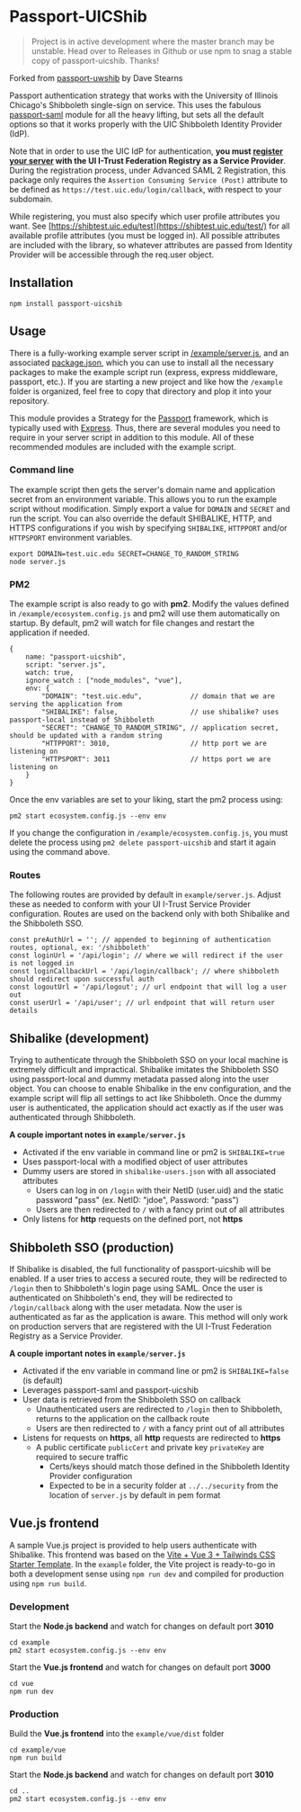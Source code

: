 Passport-UICShib
===============

> Project is in active development where the master branch may be unstable. Head over to Releases in Github or use npm to snag a stable copy of passport-uicshib. Thanks!

Forked from [passport-uwshib](https://github.com/drstearns/passport-uwshib) by Dave Stearns

Passport authentication strategy that works with the University of Illinois Chicago's Shibboleth single-sign on service. This uses the fabulous [passport-saml](https://github.com/bergie/passport-saml) module for all the heavy lifting, but sets all the default options so that it works properly with the UIC Shibboleth Identity Provider (IdP).

Note that in order to use the UIC IdP for authentication, **you must [register your server](https://itrust.illinois.edu/federationregistry) with the UI I-Trust Federation Registry as a Service Provider**. During the registration process, under Advanced SAML 2 Registration, this package only requires the `Assertion Consuming Service (Post)` attribute to be defined as `https://test.uic.edu/login/callback`, with respect to your subdomain.

While registering, you must also specify which user profile attributes you want. See [https://shibtest.uic.edu/test](https://shibtest.uic.edu/test/) for all available profile attributes (you must be logged in). All possible attributes are included with the library, so whatever attributes are passed from Identity Provider will be accessible through the req.user object.

## Installation

    npm install passport-uicshib

## Usage

There is a fully-working example server script in [/example/server.js](https://github.com/rak3rman/passport-uicshib/blob/master/example/server.js), and an associated [package.json](ttps://github.com/rak3rman/passport-uicshib/blob/master/example/package.json), which you can use to install all the necessary packages to make the example script run (express, express middleware, passport, etc.).
If you are starting a new project and like how the `/example` folder is organized, feel free to copy that directory and plop it into your repository.

This module provides a Strategy for the [Passport](http://passportjs.org/) framework, which is typically used with [Express](http://expressjs.com/). Thus, there are several modules you need to require in your server script in addition to this module. All of these recommended modules are included with the example script.

### Command line

The example script then gets the server's domain name and application secret from an environment variable. This allows you to run the example script without modification. Simply export a value for `DOMAIN` and `SECRET` and run the script. You can also override the default SHIBALIKE, HTTP, and HTTPS configurations if you wish by specifying `SHIBALIKE`, `HTTPPORT` and/or `HTTPSPORT` environment variables.

    export DOMAIN=test.uic.edu SECRET=CHANGE_TO_RANDOM_STRING
    node server.js

### PM2

The example script is also ready to go with **pm2**. Modify the values defined in `/example/ecosystem.config.js` and pm2 will use them automatically on startup. By default, pm2 will watch for file changes and restart the application if needed.

    {
        name: "passport-uicshib",
        script: "server.js",
        watch: true,
        ignore_watch : ["node_modules", "vue"],
        env: {
            "DOMAIN": "test.uic.edu",            // domain that we are serving the application from
            "SHIBALIKE": false,                  // use shibalike? uses passport-local instead of Shibboleth
            "SECRET": "CHANGE_TO_RANDOM_STRING", // application secret, should be updated with a random string
            "HTTPPORT": 3010,                    // http port we are listening on
            "HTTPSPORT": 3011                    // https port we are listening on
        }
    }

Once the env variables are set to your liking, start the pm2 process using:

    pm2 start ecosystem.config.js --env env

If you change the configuration in `/example/ecosystem.config.js`, you must delete the process using `pm2 delete passport-uicshib` and start it again using the command above.

### Routes

The following routes are provided by default in `example/server.js`. 
Adjust these as needed to conform with your UI I-Trust Service Provider configuration.
Routes are used on the backend only with both Shibalike and the Shibboleth SSO.

    const preAuthUrl = ''; // appended to beginning of authentication routes, optional, ex: '/shibboleth'
    const loginUrl = '/api/login'; // where we will redirect if the user is not logged in
    const loginCallbackUrl = '/api/login/callback'; // where shibboleth should redirect upon successful auth
    const logoutUrl = '/api/logout'; // url endpoint that will log a user out
    const userUrl = '/api/user'; // url endpoint that will return user details

## Shibalike (development)

Trying to authenticate through the Shibboleth SSO on your local machine is extremely difficult and impractical.
Shibalike imitates the Shibboleth SSO using passport-local and dummy metadata passed along into the user object.
You can choose to enable Shibalike in the env configuration, and the example script will flip all settings to act like Shibboleth.
Once the dummy user is authenticated, the application should act exactly as if the user was authenticated through Shibboleth.

**A couple important notes in `example/server.js`**

- Activated if the env variable in command line or pm2 is `SHIBALIKE=true`
- Uses passport-local with a modified object of user attributes
- Dummy users are stored in `shibalike-users.json` with all associated attributes
  - Users can log in on `/login` with their NetID (user.uid) and the static password "pass" (ex. NetID: "jdoe", Password: "pass")
  - Users are then redirected to `/` with a fancy print out of all attributes
- Only listens for **http** requests on the defined port, not **https**

## Shibboleth SSO (production)

If Shibalike is disabled, the full functionality of passport-uicshib will be enabled. 
If a user tries to access a secured route, they will be redirected to `/login` then to Shibboleth's login page using SAML.
Once the user is authenticated on Shibboleth's end, they will be redirected to `/login/callback` along with the user metadata.
Now the user is authenticated as far as the application is aware. This method will only work on production servers that are registered with the UI I-Trust Federation Registry as a Service Provider.

**A couple important notes in `example/server.js`**

- Activated if the env variable in command line or pm2 is `SHIBALIKE=false` (is default)
- Leverages passport-saml and passport-uicshib
- User data is retrieved from the Shibboleth SSO on callback 
    - Unauthenticated users are redirected to `/login` then to Shibboleth, returns to the application on the callback route
    - Users are then redirected to `/` with a fancy print out of all attributes
- Listens for requests on **https**, all **http** requests are redirected to **https**
  - A public certificate `publicCert` and private key `privateKey` are required to secure traffic
    - Certs/keys should match those defined in the Shibboleth Identity Provider configuration
    - Expected to be in a security folder at `../../security` from the location of `server.js` by default in pem format

## Vue.js frontend

A sample Vue.js project is provided to help users authenticate with Shibalike.
This frontend was based on the [Vite + Vue 3 + Tailwinds CSS Starter Template](https://github.com/web2033/vite-vue3-tailwind-starter).
In the `example` folder, the Vite project is ready-to-go in both a development sense using `npm run dev` and compiled for production using `npm run build`.

### Development

Start the **Node.js backend** and watch for changes on default port **3010**

    cd example    
    pm2 start ecosystem.config.js --env env

Start the **Vue.js frontend** and watch for changes on default port **3000**

    cd vue
    npm run dev

### Production

Build the **Vue.js frontend** into the `example/vue/dist` folder

    cd example/vue
    npm run build

Start the **Node.js backend** and watch for changes on default port **3010**

    cd ..    
    pm2 start ecosystem.config.js --env env

